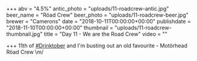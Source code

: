 +++
abv = "4.5%"
antic_photo = "uploads/11-roadcrew-antic.jpg"
beer_name = "Röad Crew"
beer_photo = "uploads/11-roadcrew-beer.jpg"
brewer = "Camerons"
date = "2018-10-11T00:00:00+00:00"
publishdate = "2018-11-10T00:00:00+00:00"
thumbnail = "uploads/11-roadcrew-thumbnail.jpg"
title = "Day 11 - We are the Road Crew"
video = ""

+++
11th of [#Drinktober](https://www.facebook.com/hashtag/drinktober?source=feed_text&epa=HASHTAG) and I'm busting out an old favourite - Motörhead Röad Crew \\m/